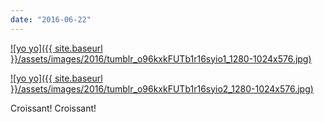 ```yaml
---
date: "2016-06-22"
---
```


[![yo yo]({{ site.baseurl }}/assets/images/2016/tumblr_o96kxkFUTb1r16syio1_1280-1024x576.jpg)](https://mananamanana.com/ohpiglet/wp-content/uploads/2016/06/tumblr_o96kxkFUTb1r16syio1_1280.jpg)

[![yo yo]({{ site.baseurl }}/assets/images/2016/tumblr_o96kxkFUTb1r16syio2_1280-1024x576.jpg)](https://mananamanana.com/ohpiglet/wp-content/uploads/2016/06/tumblr_o96kxkFUTb1r16syio2_1280.jpg)

Croissant! Croissant!
